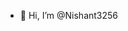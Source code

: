 - 👋 Hi, I’m @Nishant3256


<!---
Nishant32567/Nishant32567 is a ✨ special ✨ repository because its `README.md` (this file) appears on your GitHub profile.
You can click the Preview link to take a look at your changes.
--->
